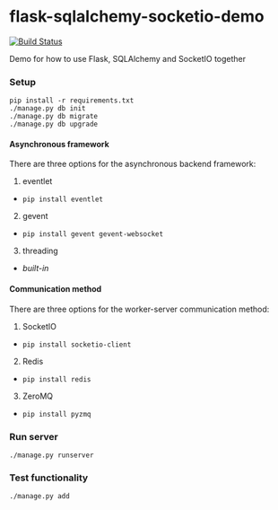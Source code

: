 # flask-sqlalchemy-socketio-demo

[![Build Status](https://travis-ci.org/lukeyeager/flask-sqlalchemy-socketio-demo.svg?branch=master)](https://travis-ci.org/lukeyeager/flask-sqlalchemy-socketio-demo)

Demo for how to use Flask, SQLAlchemy and SocketIO together

### Setup
```
pip install -r requirements.txt
./manage.py db init
./manage.py db migrate
./manage.py db upgrade
```

#### Asynchronous framework
There are three options for the asynchronous backend framework:

1. eventlet
  * `pip install eventlet`
2. gevent
  * `pip install gevent gevent-websocket`
3. threading
  * *built-in*

#### Communication method
There are three options for the worker-server communication method:

1. SocketIO
  * `pip install socketio-client`
2. Redis
  * `pip install redis`
3. ZeroMQ
  * `pip install pyzmq`

### Run server
```
./manage.py runserver
```

### Test functionality
```
./manage.py add
```
